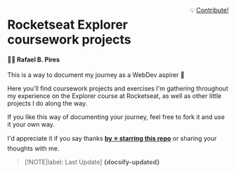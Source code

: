 <div id="start" style="overflow: auto;">
        <p style="float: right">
            💡 <a href="#/?id=contribute" style="text-decoration: underline; cursor: pointer">
                Contribute!
            </a>
        </p>

# Rocketseat Explorer coursework projects <!-- {docsify-ignore} -->

#### 👨‍🚀 Rafael B. Pires <!-- {docsify-ignore} -->

This is a way to document my journey as a WebDev aspirer 🚀

Here you'll find coursework projects and exercises I'm gathering throughout my experience on the Explorer course at Rocketseat, as well as other little projects I do along the way.

If you like this way of documenting your journey, feel free to fork it and use it your own way.

I'd appreciate it if you say thanks [**by ⭐ starring this repo**](https://github.com/bpires/rocketseat-explorer) or sharing your thoughts with me.

> [!NOTE|label: Last Update] **{docsify-updated}**
